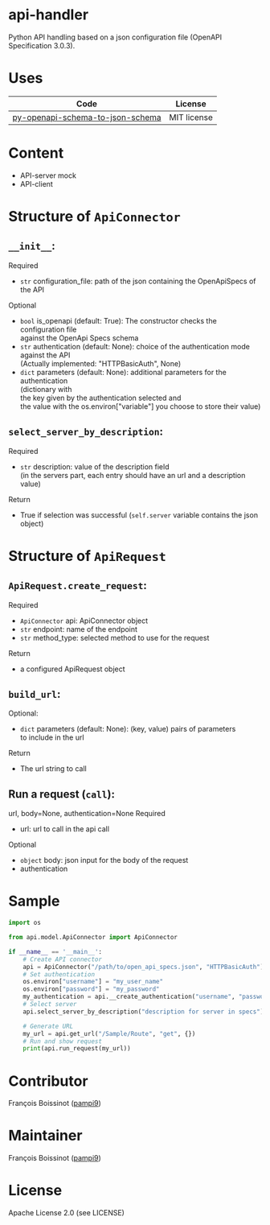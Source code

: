 # api-handler
Python API handling based on a json configuration file (OpenAPI Specification 3.0.3).

# Uses
| Code | License |
| --- | --- |
| [py-openapi-schema-to-json-schema](https://github.com/pglass/py-openapi-schema-to-json-schema) | MIT license |

# Content
- API-server mock
- API-client

# Structure of `ApiConnector`
## `__init__`:
Required
  - `str` configuration_file: path of the json containing the OpenApiSpecs of the API

Optional
  - `bool` is_openapi (default: True): The constructor checks the configuration file \
        against the OpenApi Specs schema
  - `str` authentication (default: None): choice of the authentication mode \
        against the API \
        (Actually implemented: "HTTPBasicAuth", None)
  - `dict` parameters (default: None): additional parameters for the authentication \
        (dictionary with \
        the key given by the authentication selected and \
        the value with the os.environ["variable"] you choose to store their value)

## `select_server_by_description`:
Required
  - `str` description: value of the description field \
        (in the servers part, each entry should have an url and a description value)

Return
  - True if selection was successful (`self.server` variable contains the json object) 

# Structure of `ApiRequest`
## `ApiRequest.create_request`:
Required
  - `ApiConnector` api: ApiConnector object
  - `str` endpoint: name of the endpoint
  - `str` method_type: selected method to use for the request

Return
  - a configured ApiRequest object

## `build_url`:
Optional:
  - `dict` parameters (default: None): (key, value) pairs of parameters \
        to include in the url

Return
  - The url string to call

## Run a request (`call`):
url, body=None, authentication=None
Required
  - url: url to call in the api call

Optional
  - `object` body: json input for the body of the request
  - authentication

# Sample
```python
import os

from api.model.ApiConnector import ApiConnector

if __name__ == '__main__':
    # Create API connector
    api = ApiConnector("/path/to/open_api_specs.json", "HTTPBasicAuth")
    # Set authentication
    os.environ["username"] = "my_user_name"
    os.environ["password"] = "my_password"
    my_authentication = api.__create_authentication("username", "password")
    # Select server
    api.select_server_by_description("description for server in specs")

    # Generate URL
    my_url = api.get_url("/Sample/Route", "get", {})
    # Run and show request
    print(api.run_request(my_url))
```

# Contributor
François Boissinot ([pampi9](https://github.com/pampi9))

# Maintainer
François Boissinot ([pampi9](https://github.com/pampi9))

# License
Apache License 2.0 (see LICENSE)

